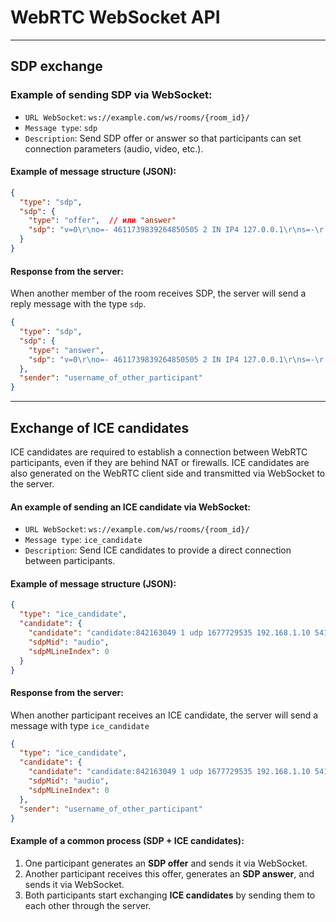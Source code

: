 # WebRTC WebSocket API

----

## SDP exchange

### Example of sending SDP via WebSocket:
  - `URL WebSocket`: `ws://example.com/ws/rooms/{room_id}/`
  - `Message type`: `sdp`
  - `Description`: Send SDP offer or answer so that participants can set connection parameters (audio, video, etc.).
#### Example of message structure (JSON):
```json
{
  "type": "sdp",
  "sdp": {
    "type": "offer",  // или "answer"
    "sdp": "v=0\r\no=- 4611739839264850505 2 IN IP4 127.0.0.1\r\ns=-\r..."
  }
}
```
#### Response from the server:
When another member of the room receives SDP, the server will send a reply message with the type `sdp`.
```json
{
  "type": "sdp",
  "sdp": {
    "type": "answer",
    "sdp": "v=0\r\no=- 4611739839264850505 2 IN IP4 127.0.0.1\r\ns=-\r..."
  },
  "sender": "username_of_other_participant"
}
```
----
## Exchange of ICE candidates
ICE candidates are required to establish a connection between WebRTC participants, even if they are behind NAT or firewalls. ICE candidates are also generated on the WebRTC client side and transmitted via WebSocket to the server.
#### An example of sending an ICE candidate via WebSocket:
  - `URL WebSocket`: `ws://example.com/ws/rooms/{room_id}/`
  - `Message type`: `ice_candidate`
  - `Description`: Send ICE candidates to provide a direct connection between participants.
#### Example of message structure (JSON):
```json
{
  "type": "ice_candidate",
  "candidate": {
    "candidate": "candidate:842163049 1 udp 1677729535 192.168.1.10 54121 typ srflx raddr 192.168.1.10 rport 54121 generation 0 ufrag 1zdr network-id 1",
    "sdpMid": "audio",
    "sdpMLineIndex": 0
  }
}
```
#### Response from the server:
When another participant receives an ICE candidate, the server will send a message with type `ice_candidate`
```json
{
  "type": "ice_candidate",
  "candidate": {
    "candidate": "candidate:842163049 1 udp 1677729535 192.168.1.10 54121 typ srflx raddr 192.168.1.10 rport 54121 generation 0 ufrag 1zdr network-id 1",
    "sdpMid": "audio",
    "sdpMLineIndex": 0
  },
  "sender": "username_of_other_participant"
}
```

#### Example of a common process (SDP + ICE candidates):
1. One participant generates an **SDP offer** and sends it via WebSocket.
2. Another participant receives this offer, generates an **SDP answer**, and sends it via WebSocket.
3. Both participants start exchanging **ICE candidates** by sending them to each other through the server.